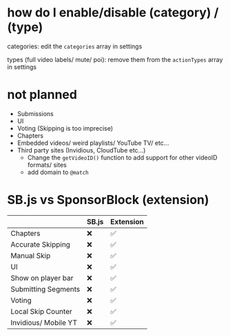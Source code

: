 # how do I enable/disable (category) / (type)
categories: edit the `categories` array in settings

types (full video labels/ mute/ poi): remove them from the `actionTypes` array in settings

# not planned
- Submissions
- UI
- Voting (Skipping is too imprecise)
- Chapters
- Embedded videos/ weird playlists/ YouTube TV/ etc...
- Third party sites (Invidious, CloudTube etc...)
  - Change the `getVideoID()` function to add support for other videoID formats/ sites
  - add domain to `@match`

# SB.js vs SponsorBlock (extension)
|  | SB.js | Extension |
|---|---|---|
| Chapters | ❌ | ✅ |
| Accurate Skipping | ❌ | ✅ |
| Manual Skip | ❌ | ✅ |
| UI | ❌ | ✅ |
| Show on player bar | ❌ | ✅ |
| Submitting Segments | ❌ | ✅ |
| Voting | ❌ | ✅ |
| Local Skip Counter | ❌ | ✅ |
| Invidious/ Mobile YT | ❌ | ✅ |